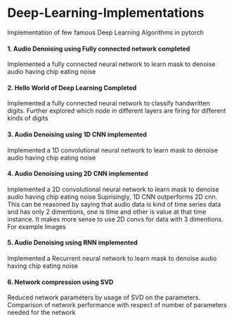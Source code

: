 # Deep-Learning-Implementations
Implementation of few famous Deep Learning Algorithms in pytorch 

#### 1. Audio Denoising using Fully connected network completed
Implemented a fully connected neural network to learn mask to denoise audio having chip eating noise

#### 2. Hello World of Deep Learning Completed
Implemented a fully connected neural network to classify handwritten digits. 
Further explored which node in different layers are firing for different kinds of digits 

#### 3. Audio Denoising using 1D CNN implemented
Implemented a 1D convolutional neural network to learn mask to denoise audio having chip eating noise

#### 4. Audio Denoising using 2D CNN implemented
Implemented a 2D convolutional neural network to learn mask to denoise audio having chip eating noise
Suprisingly, 1D CNN outperforms 2D cnn. This can be reasoned by saying that audio data is kind of time series data 
and has only 2 dimentions, one is time and other is value at that time instance.
It makes more sense to use 2D convs for data with 3 dimentions. For example Images

#### 5. Audio Denoising using RNN implemented
Implemented a Recurrent neural network to learn mask to denoise audio having chip eating noise

#### 6. Network compression using SVD
Reduced network parameters by usage of SVD on the parameters. 
Comparison of network performance with respect of number of parameters needed for the network
